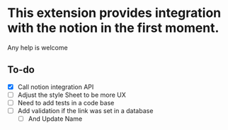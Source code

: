 # This extension provides integration with the notion in the first moment.

Any help is welcome

## To-do

- [x] Call notion integration API
- [ ] Adjust the style Sheet to be more UX
- [ ] Need to add tests in a code base
- [ ] Add validation if the link was set in a database
  - [ ] And Update Name
